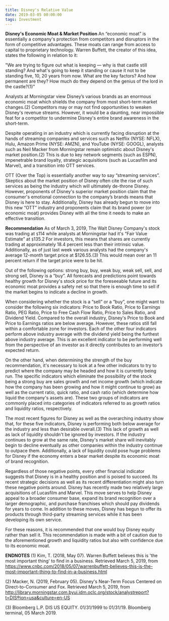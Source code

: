 ```yaml
---
title: Disney's Relative Value
date: 2019-03-05 00:00:00
tags: Investment
---
```

**Disney&#39;s Economic Moat & Market Position**
An “economic moat” is essentially a company&#39;s protection from competitors and disruptors in the form of competitive advantages. These moats can range from access to capital to proprietary technology. Warren Buffett, the creator of this idea, states the following in relation to it:

"We are trying to figure out what is keeping — why is that castle still standing? And what&#39;s going to keep it standing or cause it not to be standing five, 10, 20 years from now. What are the key factors? And how permanent are they? How much do they depend on the genius of the lord in the castle?(1)"

Analysts at Morningstar view Disney’s various brands as an enormous economic moat which shields the company from most short-term market changes.(2) Competitors may or may not find opportunities to weaken Disney&#39;s revenue streams. However, it would be a daunting, near impossible feat for a competitor to undermine Disney&#39;s entire brand awareness in the short-term.

Despite operating in an industry which is currently facing disruption at the hands of streaming companies and services such as Netflix (NYSE: NFLX), Hulu, Amazon Prime (NYSE: AMZN), and YouTube (NYSE: GOOGL), analysts such as Neil Macker from Morningstar remain optimistic about Disney&#39;s market position.(2) This is due to key network segments (such as ESPN), impenetrable brand loyalty, strategic acquisitions (such as Lucasfilm and Marvel), and a transition into OTT services.

OTT (Over the Top) is essentially another way to say “streaming services”. Skeptics about the market position of Disney often cite the rise of such services as being the industry which will ultimately de-throne Disney. However, proponents of Disney&#39;s superior market position claim that the consumer&#39;s emotional connection to the company’s brands means that Disney is here to stay. Additionally, Disney has already begun to move into this new “OTT” industry and proponents claim that its brand power (or economic moat) provides Disney with all the time it needs to make an effective transition.

**Recommendation**
As of March 3, 2019, The Walt Disney Company&#39;s stock was trading at ``$``114 while analysts at Morningstar had it&#39;s “Fair Value Estimate” at ``$``135.2 For investors, this means that shares are currently trading at approximately 18.4 percent less than their intrinsic value. Additionally, as of just last week various analysts had the company&#39;s average 12-month target price at $126.55.(3) This would mean over an 11 percent return if the target price were to be hit.

Out of the following options: strong buy, buy, weak buy, weak sell, sell, and strong sell, Disney is a “buy”. All forecasts and predictions point towards healthy growth for Disney&#39;s stock price for the foreseeable future and its economic moat provides a safety net so that there is enough time to sell if the market begins to indicate a decline in growth.

When considering whether the stock is a “sell” or a “buy”, one might want to consider the following six indicators: Price to Book Ratio, Price to Earnings Ratio, PEG Ratio, Price to Free Cash Flow Ratio, Price to Sales Ratio, and Dividend Yield. Compared to the overall industry, Disney&#39;s Price to Book and Price to Earnings ratios are below average. However, these ratios still fall within a comfortable zone for investors. Each of the other four indicators perform above industry average with the dividend yield being the furthest above industry average. This is an excellent indicator to be performing well from the perspective of an investor as it directly contributes to an investor’s expected return.

On the other hand, when determining the strength of the buy recommendation, it&#39;s necessary to look at a few other indicators to try to predict where the company may be headed and how it is currently being run. The specific indicators which eliminate the possibility of the stock being a strong buy are sales growth and net income growth (which indicate how the company has been growing and how it might continue to grow) as well as the current ratio, quick ratio, and cash ratio (which determine how liquid the company&#39;s assets are). These two groups of indicators are commonly placed into categories of indicators referred to as growth ratios and liquidity ratios, respectively.

The most recent figures for Disney as well as the overarching industry show that, for these five indicators, Disney is performing both below average for the industry and less than desirable overall.(3) This lack of growth as well as lack of liquidity shouldn&#39;t be ignored by investors. If the industry continues to grow at the same rate, Disney&#39;s market share will inevitably begin to decline eventually as other companies within the industry continue to outpace them. Additionally, a lack of liquidity could pose huge problems for Disney if the economy enters a bear market despite its economic moat of brand recognition.

Regardless of those negative points, every other financial indicator suggests that Disney is in a healthy position and is poised to succeed. Its recent strategic decisions as well as its recent differentiation might also turn these negative points around. Disney has recently made two relatively large acquisitions of Lucasfilm and Marvel. This move serves to help Disney appeal to a broader consumer base, expand its brand recognition over a larger demographic, and purchase franchises which should pay dividends for years to come. In addition to these moves, Disney has begun to offer its products through third-party streaming services while it has been developing its own service.

For these reasons, it is recommended that one would buy Disney equity rather than sell it. This recommendation is made with a bit of caution due to the aforementioned growth and liquidity ratios but also with confidence due to its economic moat.

**ENDNOTES**
(1) Kim, T. (2018, May 07). Warren Buffett believes this is &#39;the most important thing&#39; to find in a business. Retrieved March 5, 2019, from https://www.cnbc.com/2018/05/07/warrenbuffett-believes-this-is-the-most-important-thing-to-find-in-a-business.html

(2) Macker, N. (2019, February 05). Disney&#39;s Near-Term Focus Centered on Direct-to-Consumer and Fox. Retrieved March 5, 2019, from http://library.morningstar.com.byui.idm.oclc.org/stock/analystreport?t=DIS®ion=usa&culture=en-US

(3) Bloomberg L.P. DIS US EQUITY. 01/31/1999 to 01/31/19. Bloomberg terminal, 05 March 2019.
